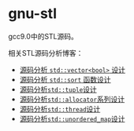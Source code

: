 # gnu-stl

gcc9.0中的STL源码。

相关STL源码分析博客：
+ [源码分析 `std::vector<bool>` 设计](https://mp.weixin.qq.com/s?__biz=MzkyMjIxMzIxNA==&mid=2247487415&idx=1&sn=110bcacb3f7a7f86a7afb33ca6c5c772&chksm=c1f68186f68108900e42dfd9aa4ad49c95f2b5118902796050e51833d1b04b8888546cfd556a&token=139697117&lang=zh_CN#rd)
+ [源码分析 `std::sort` 函数设计](https://mp.weixin.qq.com/s?__biz=MzkyMjIxMzIxNA==&mid=2247486922&idx=1&sn=5d8336a50d0fe7ebdc0c13e9dc8816cf&chksm=c1f683fbf6810aedda75cb7408e00752aab62b0313591fbe73e2551cea0d77a2022ae5169a12&token=139697117&lang=zh_CN#rd)
+ [源码分析`std::tuple`设计](https://mp.weixin.qq.com/s?__biz=MzkyMjIxMzIxNA==&mid=2247485249&idx=1&sn=f395397f1621cf8a4d897d0213ca1788&chksm=c1f68970f68100666cbb65313780797bc65490703dac02a9603e0b9733fa01db270ca445f0e6&token=139697117&lang=zh_CN#rd)
+ [源码分析`std::allocator`系列设计](https://mp.weixin.qq.com/s?__biz=MzkyMjIxMzIxNA==&mid=2247484735&idx=1&sn=c67b3f2acfb10d991f5a78ab4aee3162&chksm=c1f68b0ef681021899c96c3c88b4459fe436551fafc28f85fb60504b091228f54787f8d1ff76&token=139697117&lang=zh_CN#rd)
+ [源码分析`std::thread`设计](https://mp.weixin.qq.com/s?__biz=MzkyMjIxMzIxNA==&mid=2247484579&idx=1&sn=07ffd2a0b7cb37c739387e2e3327641b&chksm=c1f68a92f6810384c314254b36b0d188a61b87ad52c3503ca7d4282be78a050fbc85a4549aed&token=139697117&lang=zh_CN#rd)
+ [源码分析`std::unordered_map`设计](https://mp.weixin.qq.com/s?__biz=MzkyMjIxMzIxNA==&mid=2247483848&idx=1&sn=d459a04730a4e56653452eae9f71d424&chksm=c1f68ff9f68106ef0c606d105f8a25d9e0e7e241faf3bbf4b92b7d0484e711c10597596535a6&token=139697117&lang=zh_CN#rd)
